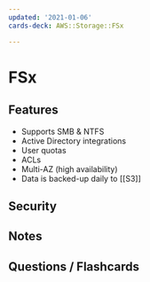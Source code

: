 ```yaml
---
updated: '2021-01-06'
cards-deck: AWS::Storage::FSx

---
```


# FSx

## Features

- Supports SMB & NTFS
- Active Directory integrations
- User quotas
- ACLs
- Multi-AZ (high availability)
- Data is backed-up daily to [[S3]]

## Security

## Notes

## Questions / Flashcards
